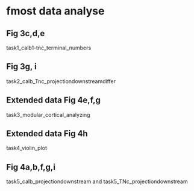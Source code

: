 # fmost data analyse
## Fig 3c,d,e
task1_calb1-tnc_terminal_numbers
## Fig 3g, i
task2_calb_Tnc_projectiondownstreamdiffer
## Extended data Fig 4e,f,g
task3_modular_cortical_analyzing
## Extended data Fig 4h
task4_violin_plot
## Fig 4a,b,f,g,i
task5_calb_projectiondownstream and task5_TNc_projectiondownstream